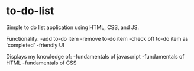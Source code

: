 # to-do-list
Simple to do list application using HTML, CSS, and JS. 

Functionality:
-add to-do item
-remove to-do item
-check off to-do item as 'completed'
-friendly UI

Displays my knowledge of:
-fundamentals of javascript
-fundamentals of HTML
-fundamentals of CSS
